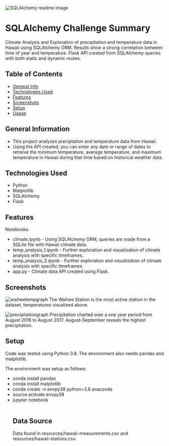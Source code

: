 
![SQLAlchemy readme image](https://user-images.githubusercontent.com/93561950/167983797-7e344aac-2890-44c1-9870-a737d146599b.png)

# SQLAlchemy Challenge Summary
Climate Analysis and Exploration of precipitation and temperature data in Hawaii using SQLAlchemy ORM. Results show a strong correlation between time of year and temperature. Flask API created from SQLAlchemy queries with both static and dynamic routes. 

## Table of Contents
* [General Info](#general-information)
* [Technologies Used](#technologies-used)
* [Features](#features)
* [Screenshots](#screenshots)
* [Setup](#setup)
* [Usage](#usage)


## General Information
- This project analyzes preciptation and temperature data from Hawaii. 
- Using the API created, you can enter any date or range of dates to retreive the minimum temperature, average temperature, and maximum temperature in Hawaii during that time based on historical weather data. 

## Technologies Used
- Python
- Matplotlib
- SQLAlchemy
- Flask
  
## Features
Notebooks:
- climate.ipynb -  Using SQLAlchemy ORM, queries are made from a SQLite file with Hawaii climate data.
- temp_analysis_1.ipynb - Further exploration and visualization of climate analysis with specific timeframes. 
- temp_analysis_2.ipynb - Further exploration and visualization of climate analysis with specific timeframes. 
- app.py - Climate data API created using Flask.


## Screenshots
![waiheetempgraph](https://user-images.githubusercontent.com/93561950/168341807-724fc785-1d30-416d-af17-1e3befbc2cd9.png)
The Waihee Station is the most active station in the dataset, temperatures visualized above. 
  
![precipitationgraph](https://user-images.githubusercontent.com/93561950/168342028-9de65067-fcc9-44ec-8568-5a498e9a1f36.png)
Precipitation charted over a one year period from August 2016 to August 2017. August-September reveals the highest precipitation. 

## Setup
Code was tested using Python 3.8.  The environment also needs pandas and matplotlib. 

The environment was setup as follows:

  <!-- Unordered List (bullet pointed) -->
  <ul>
    <li>conda install pandas</li>
    <li>conda install matplotlib</li>
    <li>conda create -n envpy38 python=3.8 anaconda</li>
    <li>source activate envpy38</li>
    <li>jupyter notebook</li>
  <br>

## Data Source
Data found in resources/hawaii-measurements.csv and resources/hawaii-stations.csv.
